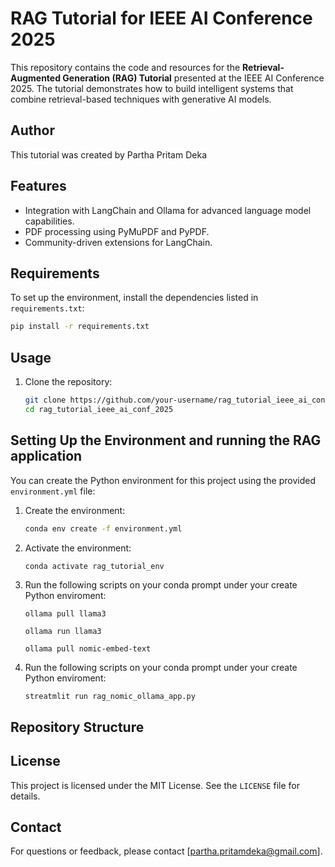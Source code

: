 # RAG Tutorial for IEEE AI Conference 2025

This repository contains the code and resources for the **Retrieval-Augmented Generation (RAG) Tutorial** presented at the IEEE AI Conference 2025. The tutorial demonstrates how to build intelligent systems that combine retrieval-based techniques with generative AI models.

## Author
This tutorial was created by Partha Pritam Deka

## Features
- Integration with LangChain and Ollama for advanced language model capabilities.
- PDF processing using PyMuPDF and PyPDF.
- Community-driven extensions for LangChain.

## Requirements
To set up the environment, install the dependencies listed in `requirements.txt`:
```bash
pip install -r requirements.txt
```

## Usage
1. Clone the repository:
   ```bash
   git clone https://github.com/your-username/rag_tutorial_ieee_ai_conf_2025.git
   cd rag_tutorial_ieee_ai_conf_2025
   ```

## Setting Up the Environment and running the RAG application
You can create the Python environment for this project using the provided `environment.yml` file:

1. Create the environment:
   ```bash
   conda env create -f environment.yml
   ```

2. Activate the environment:
   ```bash
   conda activate rag_tutorial_env
   ```

3. Run the following scripts on your conda prompt under your create Python enviroment:
   ```
   ollama pull llama3

   ollama run llama3

   ollama pull nomic-embed-text
   ```

4. Run the following scripts on your conda prompt under your create Python enviroment:

   ```
   streatmlit run rag_nomic_ollama_app.py
   ```
## Repository Structure


## License
This project is licensed under the MIT License. See the `LICENSE` file for details.

## Contact
For questions or feedback, please contact [partha.pritamdeka@gmail.com].
